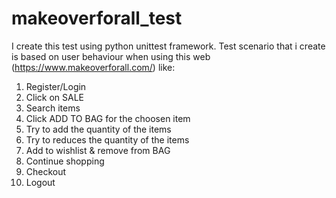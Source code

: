 # makeoverforall_test

I create this test using python unittest framework.
Test scenario that i create is based on user behaviour when using this web (https://www.makeoverforall.com/) like:
  1. Register/Login
  2. Click on SALE
  3. Search items
  4. Click ADD TO BAG for the choosen item
  5. Try to add the quantity of the items
  6. Try to reduces the quantity of the items
  7. Add to wishlist & remove from BAG
  8. Continue shopping 
  9. Checkout
  10. Logout
